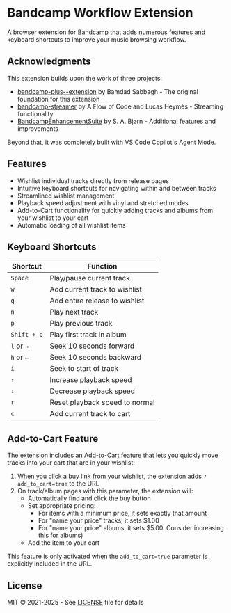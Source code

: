 # Bandcamp Workflow Extension

A browser extension for [Bandcamp](https://www.bandcamp.com/) that adds numerous features and keyboard shortcuts to improve your music browsing workflow.

## Acknowledgments

This extension builds upon the work of three projects:

- [bandcamp-plus--extension](https://github.com/bamdadfr/bandcamp-plus--extension) by Bamdad Sabbagh - The original foundation for this extension
- [bandcamp-streamer](https://github.com/AFlowOfCode/bandcamp-streamer) by A Flow of Code and Lucas Heymès - Streaming functionality
- [BandcampEnhancementSuite](https://github.com/sabjorn/BandcampEnhancementSuite) by S. A. Bjørn - Additional features and improvements

Beyond that, it was completely built with VS Code Copilot's Agent Mode.

## Features

- Wishlist individual tracks directly from release pages
- Intuitive keyboard shortcuts for navigating within and between tracks
- Streamlined wishlist management
- Playback speed adjustment with vinyl and stretched modes
- Add-to-Cart functionality for quickly adding tracks and albums from your wishlist to your cart
- Automatic loading of all wishlist items

## Keyboard Shortcuts

| Shortcut | Function |
|----------|----------|
| `Space` | Play/pause current track |
| `w` | Add current track to wishlist |
| `q` | Add entire release to wishlist |
| `n` | Play next track |
| `p` | Play previous track |
| `Shift + p` | Play first track in album |
| `l` or `→` | Seek 10 seconds forward |
| `h` or `←` | Seek 10 seconds backward |
| `i` | Seek to start of track |
| `↑` | Increase playback speed |
| `↓` | Decrease playback speed |
| `r` | Reset playback speed to normal |
| `c` | Add current track to cart |

## Add-to-Cart Feature

The extension includes an Add-to-Cart feature that lets you quickly move tracks into your cart that are in your wishlist:

1. When you click a buy link from your wishlist, the extension adds `?add_to_cart=true` to the URL
2. On track/album pages with this parameter, the extension will:
   - Automatically find and click the buy button
   - Set appropriate pricing:
     - For items with a minimum price, it sets exactly that amount
     - For "name your price" tracks, it sets $1.00
     - For "name your price" albums, it sets $5.00. Consider increasing this for albums)
   - Add the item to your cart

This feature is only activated when the `add_to_cart=true` parameter is explicitly included in the URL.

## License

MIT © 2021-2025 - See [LICENSE](LICENSE) file for details

